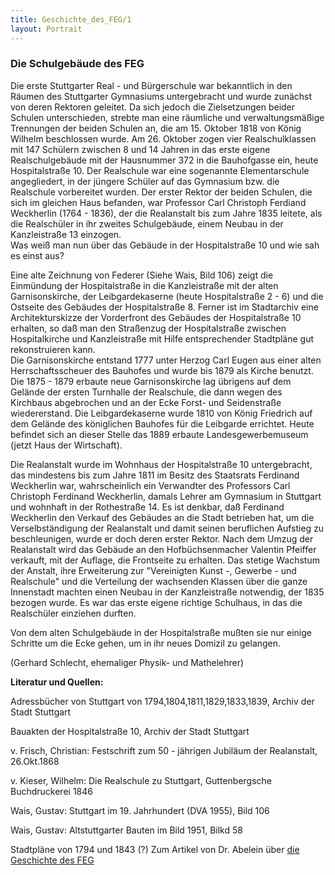 ```yaml
---
title: Geschichte_des_FEG/1
layout: Portrait
---
```


<h3>
  Die Schulgebäude des FEG
</h3>

<p>
  Die erste Stuttgarter Real - und Bürgerschule war  bekanntlich in den Räumen des Stuttgarter Gymnasiums untergebracht und  wurde zunächst von deren Rektoren geleitet. Da sich jedoch die  Zielsetzungen beider Schulen unterschieden, strebte man eine räumliche  und verwaltungsmäßige Trennungen der beiden Schulen an, die am 15.  Oktober 1818 von König Wilhelm beschlossen wurde. Am 26. Oktober zogen  vier Realschulklassen mit 147 Schülern zwischen 8 und 14 Jahren in das  erste eigene Realschulgebäude mit der Hausnummer 372 in die Bauhofgasse  ein, heute Hospitalstraße 10. Der Realschule war eine sogenannte  Elementarschule angegliedert, in der jüngere Schüler auf das Gymnasium  bzw. die Realschule vorbereitet wurden. Der erster Rektor der beiden  Schulen, die sich im gleichen Haus befanden, war Professor Carl  Christoph Ferdiand Weckherlin (1764 - 1836), der die Realanstalt bis  zum Jahre 1835 leitete, als die Realschüler in ihr zweites  Schulgebäude, einem Neubau in der Kanzleistraße 13 einzogen.
  <br>
  Was weiß man nun über das Gebäude in der Hospitalstraße 10 und wie sah es einst aus?
</p>
<p>
  Eine alte Zeichnung von Federer (Siehe Wais, Bild 106) zeigt die  Einmündung der Hospitalstraße in die Kanzleistraße mit der alten  Garnisonskirche, der Leibgardekaserne (heute Hospitalstraße 2 - 6) und  die Ostseite des Gebäudes der Hospitalstraße 8. Ferner ist im  Stadtarchiv eine Architekturskizze der Vorderfront des Gebäudes der  Hospitalstraße 10 erhalten, so daß man den Straßenzug der  Hospitalstraße zwischen Hospitalkirche und Kanzleistraße mit Hilfe  entsprechender Stadtpläne gut rekonstruieren kann.
  <br>
  Die Garnisonskirche entstand 1777 unter Herzog Carl Eugen aus einer  alten Herrschaftsscheuer des Bauhofes und wurde bis 1879 als Kirche  benutzt. Die 1875 - 1879 erbaute neue Garnisonskirche lag übrigens auf  dem Gelände der ersten Turnhalle der Realschule, die dann wegen des  Kirchbaus abgebrochen und an der Ecke Forst- und Seidenstraße  wiedererstand. Die Leibgardekaserne wurde 1810 von König Friedrich auf  dem Gelände des königlichen Bauhofes für die Leibgarde errichtet. Heute  befindet sich an dieser Stelle das 1889 erbaute Landesgewerbemuseum  (jetzt Haus der Wirtschaft).
</p>
<p>
  Die Realanstalt wurde im Wohnhaus der Hospitalstraße 10 untergebracht,  das mindestens
  bis zum Jahre 1811 im Besitz des Staatsrats Ferdinand Weckherlin war, wahrscheinlich
  ein Verwandter des Professors Carl Christoph Ferdinand Weckherlin, damals
  Lehrer am Gymnasium in Stuttgart und wohnhaft in der Rothestraße 14. Es ist
  denkbar, daß Ferdinand Weckherlin den Verkauf des Gebäudes an die Stadt
  betrieben hat, um die Verselbständigung der  Realanstalt und damit seinen
  beruflichen Aufstieg zu beschleunigen, wurde er doch deren erster Rektor.
  Nach dem Umzug der Realanstalt wird das Gebäude an den Hofbüchsenmacher
  Valentin Pfeiffer verkauft, mit der Auflage, die Frontseite zu erhalten.
  Das stetige Wachstum der Anstalt, ihre Erweiterung zur "Vereinigten
  Kunst -, Gewerbe - und Realschule" und die Verteilung der wachsenden Klassen über
  die ganze Innenstadt machten einen Neubau in der Kanzleistraße notwendig,
  der 1835 bezogen wurde. Es war das erste eigene richtige Schulhaus, in das
  die Realschüler einziehen durften.
</p>
<p>
  Von dem alten Schulgebäude in der Hospitalstraße mußten sie nur einige  Schritte um die Ecke gehen, um in ihr neues Domizil zu gelangen.
</p>
<p>
  (Gerhard Schlecht, ehemaliger Physik- und Mathelehrer)
</p>
<p>
  <strong>
    Literatur und Quellen:
  </strong>
  <br>
  
  Adressbücher von Stuttgart von 1794,1804,1811,1829,1833,1839, Archiv der Stadt Stuttgart
  <br>
  
  Bauakten der Hospitalstraße 10, Archiv der Stadt Stuttgart
  <br>
  
  v. Frisch, Christian: Festschrift zum 50 - jährigen Jubiläum der Realanstalt, 26.Okt.1868
  <br>
  
  v. Kieser, Wilhelm: Die Realschule zu Stuttgart, Guttenbergsche Buchdruckerei 1846
  <br>
  
  Wais, Gustav: Stuttgart im 19. Jahrhundert (DVA 1955), Bild 106
  <br>
  
  Wais, Gustav: Altstuttgarter Bauten im Bild 1951, Bilkd 58
  <br>
  
  Stadtpläne von 1794 und 1843 (?)
  Zum Artikel von Dr. Abelein über 
  <a href="/Portrait/Geschichte_des_FEG/2/">
    <i class="fa fa-external-link">
    </i>
    die Geschichte
    des FEG
  </a>
</p>
<script>
  highlight("Geschichte_des_FEG");
</script>
